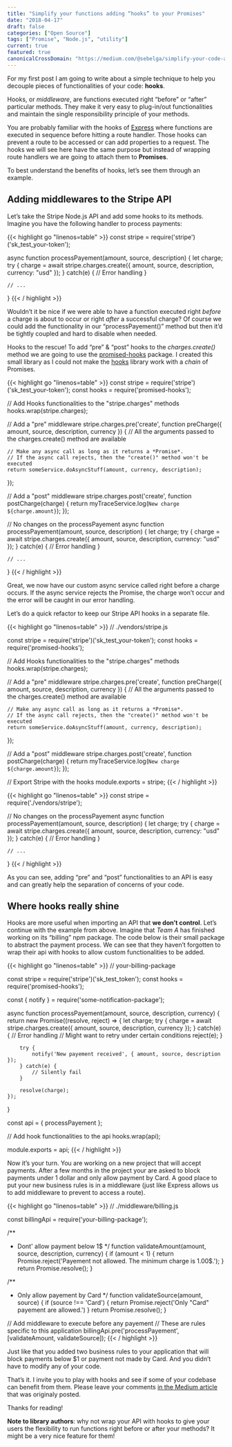 ```yaml
---
title: "Simplify your functions adding “hooks” to your Promises"
date: "2018-04-17"
draft: false
categories: ["Open Source"]
tags: ["Promise", "Node.js", "utility"]
current: true
featured: true
canonicalCrossDomain: "https://medium.com/@sebelga/simplify-your-code-adding-hooks-to-your-promises-9e1483662dfa"
---
```


For my first post I am going to write about a simple technique to help you decouple pieces of functionalities of your code: **hooks**.

Hooks, or _middleware_, are functions executed right “before” or “after” particular methods. They make it very easy to plug-in/out functionalities and maintain the single responsibility principle of your methods.

You are probably familiar with the hooks of [Express](https://www.npmjs.com/package/express) where functions are executed in sequence before hitting a route handler. Those hooks can prevent a route to be accessed or can add properties to a request. The hooks we will see here have the same purpose but instead of wrapping route handlers we are going to attach them to **Promises**.

To best understand the benefits of hooks, let’s see them through an example.

## Adding middlewares to the Stripe API

Let’s take the Stripe Node.js API and add some hooks to its methods.
Imagine you have the following handler to process payments:

{{< highlight go "linenos=table" >}}
const stripe = require('stripe')('sk_test_your-token');

async function processPayement(amount, source, description) {
    let charge;
    try {
        charge = await stripe.charges.create({
            amount,
            source,
            description,
            currency: "usd"
        });
    } catch(e) {
        // Error handling
    }

    // ...
}
{{< / highlight >}}

Wouldn’t it be nice if we were able to have a function executed right _before_ a charge is about to occur or right _after_ a successful charge? Of course we could add the functionality in our “processPayement()” method but then it’d be tightly coupled and hard to disable when needed.

Hooks to the rescue! To add “pre” & “post” hooks to the _charges.create()_ method we are going to use the [promised-hooks](https://www.npmjs.com/package/promised-hooks) package. I created this small library as I could not make the [hooks](https://www.npmjs.com/package/hooks) library work with a _chain_ of Promises.

{{< highlight go "linenos=table" >}}
const stripe = require('stripe')('sk_test_your-token');
const hooks = require('promised-hooks');

// Add Hooks functionalities to the "stripe.charges" methods
hooks.wrap(stripe.charges);

// Add a "pre" middleware
stripe.charges.pre('create', function preCharge({ amount, source, description, currency }) {
    // All the arguments passed to the charges.create() method are available

    // Make any async call as long as it returns a *Promise*.
    // If the async call rejects, then the "create()" method won't be executed
    return someService.doAsyncStuff(amount, currency, description);
});

// Add a "post" middleware
stripe.charges.post('create', function postCharge(charge) {
    return myTraceService.log(`New charge ${charge.amount}`);
});

// No changes on the processPayement
async function processPayement(amount, source, description) {
    let charge;
    try {
        charge = await stripe.charges.create({
            amount,
            source,
            description,
            currency: "usd"
        });
    } catch(e) {
        // Error handling
    }

    // ...
}
{{< / highlight >}}

Great, we now have our custom async service called right before a charge occurs. If the async service rejects the Promise, the charge won’t occur and the error will be caught in our error handling.

Let’s do a quick refactor to keep our Stripe API hooks in a separate file.

{{< highlight go "linenos=table" >}}
// ./vendors/stripe.js

const stripe = require('stripe')('sk_test_your-token');
const hooks = require('promised-hooks');

// Add Hooks functionalities to the "stripe.charges" methods
hooks.wrap(stripe.charges);

// Add a "pre" middleware
stripe.charges.pre('create', function preCharge({ amount, source, description, currency }) {
    // All the arguments passed to the charges.create() method are available

    // Make any async call as long as it returns a *Promise*.
    // If the async call rejects, then the "create()" method won't be executed
    return someService.doAsyncStuff(amount, currency, description);
});

// Add a "post" middleware
stripe.charges.post('create', function postCharge(charge) {
    return myTraceService.log(`New charge ${charge.amount}`);
});

// Export Stripe with the hooks
module.exports = stripe;
{{< / highlight >}}

{{< highlight go "linenos=table" >}}
const stripe = require('./vendors/stripe');

// No changes on the processPayement
async function processPayement(amount, source, description) {
    let charge;
    try {
        charge = await stripe.charges.create({
            amount,
            source,
            description,
            currency: "usd"
        });
    } catch(e) {
        // Error handling
    }

    // ...
}
{{< / highlight >}}

As you can see, adding “pre” and “post” functionalities to an API is easy and can greatly help the separation of concerns of your code.

## Where hooks really shine

Hooks are more useful when importing an API that **we don’t control**. Let’s continue with the example from above. Imagine that _Team A_ has finished working on its “billing” npm package. 
The code below is their small package to abstract the payment process. We can see that they haven’t forgotten to wrap their api with hooks to allow custom functionalities to be added.

{{< highlight go "linenos=table" >}}
// your-billing-package

const stripe = require('stripe')('sk_test_token');
const hooks = require('promised-hooks');

const { notify } = require('some-notification-package');

async function processPayement(amount, source, description, currency) {
    return new Promise((resolve, reject) => {
        let charge;
        try {
            charge = await stripe.charges.create({
                amount,
                source,
                description,
                currency
            });
        } catch(e) {
            // Error handling
            // Might want to retry under certain conditions
            reject(e);
        }

        try {
            notify('New payement received', { amount, source, description });
        } catch(e) {
            // Silently fail
        }

        resolve(charge);
    });
}

const api = {
  processPayement
};

// Add hook functionalities to the api
hooks.wrap(api);

module.exports = api;
{{< / highlight >}}


Now it’s your turn. You are working on a new project that will accept payments. After a few months in the project your are asked to block payments under 1 dollar and only allow payment by Card.
A good place to put your new business rules is in a middleware (just like Express allows us to add middleware to prevent to access a route).

{{< highlight go "linenos=table" >}}
// ./middleware/billing.js

const billingApi = require('your-billing-package');

/**
 * Dont' allow payment below 1$
 */
function validateAmount(amount, source, description, currency) {
    if (amount < 1) {
        return Promise.reject('Payement not allowed. The minimum charge is 1.00$.');
    }
    return Promise.resolve();
}

/**
 * Only allow payement by Card
 */
function validateSource(amount, source) {
    if (source !== 'Card') {
        return Promise.reject('Only "Card" payement are allowed.')
    }
    return Promise.resolve();
}

// Add middleware to execute before any payement
// These are rules specific to this application
billingApi.pre('processPayement', [validateAmount, validateSource]);
{{< / highlight >}}

Just like that you added two business rules to your application that will block payments below $1 or payment not made by Card. And you didn’t have to modify any of your code.

That’s it. I invite you to play with hooks and see if some of your codebase can benefit from them. Please leave your comments [in the Medium article](https://medium.com/@sebelga/simplify-your-code-adding-hooks-to-your-promises-9e1483662dfa) that was originaly posted.

Thanks for reading!

**Note to library authors**: why not wrap your API with hooks to give your users the flexibility to run functions right before or after your methods?
It might be a very nice feature for them!
